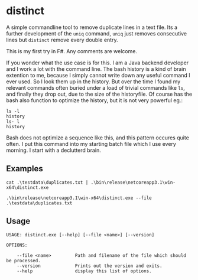 # distinct
A simple commandline tool to remove duplicate lines in a text file. Its a further development of the `uniq` command, 
`uniq` just removes consecutive lines but `distinct` remove every double entry.

This is my first try in F#. Any comments are welcome. 

If you wonder what the use case is for this. I am a Java backend developer and I work a lot with the command line. The bash history is a kind of brain extention to me,
because I simply cannot write down any useful command I ever used. So I look them up in the history. But over the time I found my relevant 
commands often buried under a load of trivial commands like `ls`, and finally they drop out, due to the size of the historyfile. Of course has the bash also function to optimize the history, but it is not very powerful eg.:
    
    ls -l
    history
    ls- l
    history
    
Bash does not optimize a sequence like this, and this pattern occures quite often. I put this command into my starting batch file which I use every morning. I start with a declutterd brain.

## Examples
    cat .\testdata\duplicates.txt | .\bin\release\netcoreapp3.1\win-x64\distinct.exe

    .\bin\release\netcoreapp3.1\win-x64\distinct.exe --file .\testdata\duplicates.txt
    
## Usage
    
    USAGE: distinct.exe [--help] [--file <name>] [--version]

    OPTIONS:

        --file <name>         Path and filename of the file which should be processed.
        --version             Prints out the version and exits.
        --help                display this list of options.
